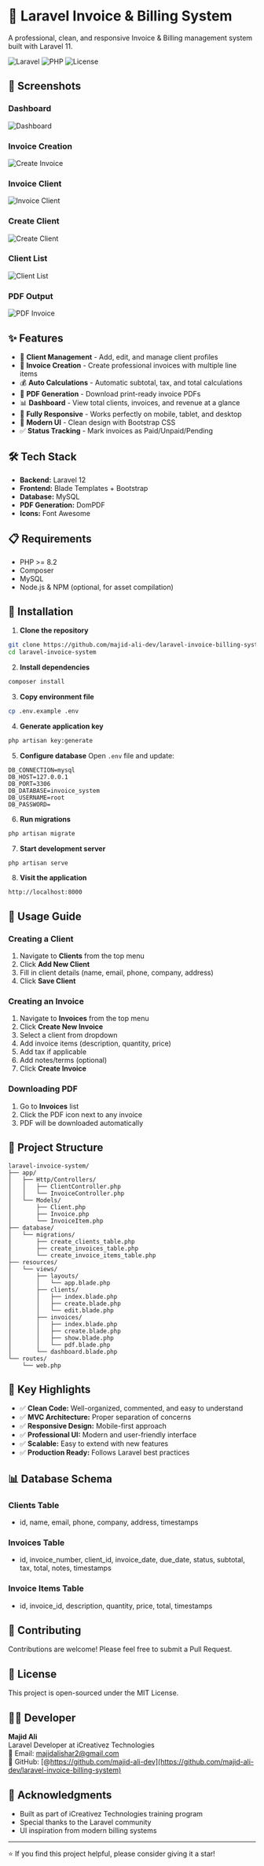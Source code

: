 # 🧾 Laravel Invoice & Billing System

A professional, clean, and responsive Invoice & Billing management system built with Laravel 11.

![Laravel](https://img.shields.io/badge/Laravel-12-red)
![PHP](https://img.shields.io/badge/PHP-8.2-blue)
![License](https://img.shields.io/badge/License-MIT-green)

## 📸 Screenshots

### Dashboard
![Dashboard](screenshots/dashboard.png)

### Invoice Creation
![Create Invoice](screenshots/create-invoice.png)

### Invoice Client
![Invoice Client](screenshots/client-invoice.png)

### Create Client
![Create Client](screenshots/create-client.png)

### Client List
![Client List](screenshots/client-list.png)

### PDF Output
![PDF Invoice](screenshots/invoice-pdf.png)

## ✨ Features

- 👥 **Client Management** - Add, edit, and manage client profiles
- 🧾 **Invoice Creation** - Create professional invoices with multiple line items
- 💰 **Auto Calculations** - Automatic subtotal, tax, and total calculations
- 📄 **PDF Generation** - Download print-ready invoice PDFs
- 📊 **Dashboard** - View total clients, invoices, and revenue at a glance
- 📱 **Fully Responsive** - Works perfectly on mobile, tablet, and desktop
- 🎨 **Modern UI** - Clean design with Bootstrap CSS
- ✅ **Status Tracking** - Mark invoices as Paid/Unpaid/Pending

## 🛠️ Tech Stack

- **Backend:** Laravel 12
- **Frontend:** Blade Templates + Bootstrap
- **Database:** MySQL
- **PDF Generation:** DomPDF
- **Icons:** Font Awesome

## 📋 Requirements

- PHP >= 8.2
- Composer
- MySQL
- Node.js & NPM (optional, for asset compilation)

## 🚀 Installation

1. **Clone the repository**
```bash
git clone https://github.com/majid-ali-dev/laravel-invoice-billing-system.git
cd laravel-invoice-system
```

2. **Install dependencies**
```bash
composer install
```

3. **Copy environment file**
```bash
cp .env.example .env
```

4. **Generate application key**
```bash
php artisan key:generate
```

5. **Configure database**
Open `.env` file and update:
```env
DB_CONNECTION=mysql
DB_HOST=127.0.0.1
DB_PORT=3306
DB_DATABASE=invoice_system
DB_USERNAME=root
DB_PASSWORD=
```

6. **Run migrations**
```bash
php artisan migrate
```

7. **Start development server**
```bash
php artisan serve
```

8. **Visit the application**
```
http://localhost:8000
```

## 📖 Usage Guide

### Creating a Client
1. Navigate to **Clients** from the top menu
2. Click **Add New Client**
3. Fill in client details (name, email, phone, company, address)
4. Click **Save Client**

### Creating an Invoice
1. Navigate to **Invoices** from the top menu
2. Click **Create New Invoice**
3. Select a client from dropdown
4. Add invoice items (description, quantity, price)
5. Add tax if applicable
6. Add notes/terms (optional)
7. Click **Create Invoice**

### Downloading PDF
1. Go to **Invoices** list
2. Click the PDF icon next to any invoice
3. PDF will be downloaded automatically

## 📁 Project Structure
```
laravel-invoice-system/
├── app/
│   ├── Http/Controllers/
│   │   ├── ClientController.php
│   │   └── InvoiceController.php
│   └── Models/
│       ├── Client.php
│       ├── Invoice.php
│       └── InvoiceItem.php
├── database/
│   └── migrations/
│       ├── create_clients_table.php
│       ├── create_invoices_table.php
│       └── create_invoice_items_table.php
├── resources/
│   └── views/
│       ├── layouts/
│       │   └── app.blade.php
│       ├── clients/
│       │   ├── index.blade.php
│       │   ├── create.blade.php
│       │   └── edit.blade.php
│       ├── invoices/
│       │   ├── index.blade.php
│       │   ├── create.blade.php
│       │   ├── show.blade.php
│       │   └── pdf.blade.php
│       └── dashboard.blade.php
└── routes/
    └── web.php
```

## 🎯 Key Highlights

- ✅ **Clean Code:** Well-organized, commented, and easy to understand
- ✅ **MVC Architecture:** Proper separation of concerns
- ✅ **Responsive Design:** Mobile-first approach
- ✅ **Professional UI:** Modern and user-friendly interface
- ✅ **Scalable:** Easy to extend with new features
- ✅ **Production Ready:** Follows Laravel best practices

## 📊 Database Schema

### Clients Table
- id, name, email, phone, company, address, timestamps

### Invoices Table
- id, invoice_number, client_id, invoice_date, due_date, status, subtotal, tax, total, notes, timestamps

### Invoice Items Table
- id, invoice_id, description, quantity, price, total, timestamps

## 🤝 Contributing

Contributions are welcome! Please feel free to submit a Pull Request.

## 📝 License

This project is open-sourced under the MIT License.

## 👨‍💻 Developer

**Majid Ali**  
Laravel Developer at iCreativez Technologies  
📧 Email: majidalishar2@gmail.com  
🔗 GitHub: [@https://github.com/majid-ali-dev](https://github.com/majid-ali-dev/laravel-invoice-billing-system)

## 🙏 Acknowledgments

- Built as part of iCreativez Technologies training program
- Special thanks to the Laravel community
- UI inspiration from modern billing systems

---

⭐ If you find this project helpful, please consider giving it a star!
